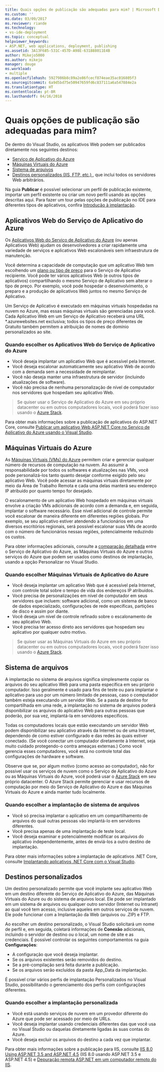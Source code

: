 ```yaml
---
title: Quais opções de publicação são adequadas para mim? | Microsoft Docs
ms.custom: ''
ms.date: 03/09/2017
ms.reviewer: riande
ms.technology:
- vs-ide-deployment
ms.topic: conceptual
helpviewer_keywords:
- ASP.NET, web applications, deployment, publishing
ms.assetid: 3A13F685-531C-457D-A98E-631888011E4B
author: Mikejo5000
ms.author: mikejo
manager: douge
ms.workload:
- multiple
ms.openlocfilehash: 5927986b8c89a2e86fcecf874eae35ac016805f3
ms.sourcegitcommit: 6a9d5bd75e50947659fd6c837111a6a547884e2a
ms.translationtype: HT
ms.contentlocale: pt-BR
ms.lasthandoff: 04/16/2018
---
```

# Quais opções de publicação são adequadas para mim?

De dentro do Visual Studio, os aplicativos Web podem ser publicados diretamente nos seguintes destinos:

- [Serviço de Aplicativo do Azure](#azure-app-service)
- [Máquinas Virtuais do Azure](#azure-virtual-machines)
- [Sistema de arquivos](#file-system)
- [Destinos personalizados (IIS, FTP, etc.) ](#custom-targets), que inclui todos os servidores Web arbitrários.

Na guia **Publicar** é possível selecionar um perfil de publicação existente, importar um perfil existente ou criar um novo perfil usando as opções descritas aqui. Para fazer um tour pelas opções de publicação no IDE para diferentes tipos de aplicativos, confira [Introdução à implantação](../../deployment/deploying-applications-services-and-components.md).

## Aplicativos Web do Serviço de Aplicativo do Azure

Os [Aplicativos Web do Serviço de Aplicativo do Azure](/azure/app-service/app-service-web-overview) (ou apenas Aplicativos Web) ajudam os desenvolvedores a criar rapidamente uma variedade de serviços e aplicativos Web escalonáveis sem infraestrutura de manutenção.

Você determina a capacidade de computação que um aplicativo Web tem escolhendo um [plano ou tipo de preço](/azure/app-service/azure-web-sites-web-hosting-plans-in-depth-overview) para o Serviço de Aplicativo recipiente. Você pode ter vários aplicativos Web (e outros tipos de aplicativos) compartilhando o mesmo Serviço de Aplicativo sem alterar o tipo de preço. Por exemplo, você pode hospedar o desenvolvimento, o preparo e a produção de aplicativos Web juntos no mesmo Serviço de Aplicativo.

Um Serviço de Aplicativo é executado em máquinas virtuais hospedadas na nuvem no Azure, mas essas máquinas virtuais são gerenciadas para você. Cada Aplicativo Web em um Serviço de Aplicativo receberá uma URL \*.azurewebsites.net exclusiva; todos os tipos de preço diferentes de Gratuito também permitem a atribuição de nomes de domínio personalizados ao site.

### Quando escolher os Aplicativos Web do Serviço de Aplicativo do Azure

- Você deseja implantar um aplicativo Web que é acessível pela Internet.
- Você deseja escalonar automaticamente seu aplicativo Web de acordo com a demanda sem a necessidade de reimplantar.
- Você não deseja manter uma infraestrutura de servidor (incluindo atualizações de software).
- Você não precisa de nenhuma personalização de nível de computador nos servidores que hospedam seu aplicativo Web.

> Se quiser usar o Serviço de Aplicativo do Azure em seu próprio datacenter ou em outros computadores locais, você poderá fazer isso usando o [Azure Stack](https://azure.microsoft.com/overview/azure-stack/).

Para obter mais informações sobre a publicação de aplicativos do ASP.NET Core, consulte [Publicar um aplicativo Web ASP.NET Core no Serviço de Aplicativo do Azure usando o Visual Studio](/aspnet/core/tutorials/publish-to-azure-webapp-using-vs).

## Máquinas Virtuais do Azure

As [Máquinas Virtuais (VMs) do Azure](https://azure.microsoft.com/documentation/services/virtual-machines/) permitem criar e gerenciar qualquer número de recursos de computação na nuvem. Ao assumir a responsabilidade por todos os softwares e atualizações nas VMs, você pode personalizá-los tanto quanto desejar conforme exigido pelo seu aplicativo Web. Você pode acessar as máquinas virtuais diretamente por meio da Área de Trabalho Remota e cada uma delas manterá seu endereço IP atribuído por quanto tempo for desejado.

O escalonamento de um aplicativo Web hospedado em máquinas virtuais envolve a criação VMs adicionais de acordo com a demanda e, em seguida, implantar o software necessário. Esse nível adicional de controle permite você escalonar de maneira diferente em diferentes regiões globais. Por exemplo, se seu aplicativo estiver atendendo a funcionários em uma diversos escritórios regionais, será possível escalonar suas VMs de acordo com o número de funcionários nessas regiões, potencialmente reduzindo os custos.

Para obter informações adicionais, consulte a [comparação detalhada](https://azure.microsoft.com/documentation/articles/choose-web-site-cloud-service-vm/) entre o Serviço de Aplicativo do Azure, as Máquinas Virtuais do Azure e outros serviços do Azure que podem ser usados como destinos de implantação, usando a opção Personalizar no Visual Studio.

### Quando escolher Máquinas Virtuais de Aplicativo do Azure

- Você deseja implantar um aplicativo Web que é acessível pela Internet, com controle total sobre o tempo de vida dos endereços IP atribuídos.
- Você precisa de personalizações em nível de computador em seus servidores que incluem: software adicional, como um sistema de banco de dados especializado, configurações de rede específicas, partições de disco e assim por diante.
- Você deseja um nível de controle refinado sobre o escalonamento de seu aplicativo Web.
- Você precisa ter acesso direto aos servidores que hospedam seu aplicativo por qualquer outro motivo.

> Se quiser usar as Máquinas Virtuais do Azure em seu próprio datacenter ou em outros computadores locais, você poderá fazer isso usando o [Azure Stack](https://azure.microsoft.com/overview/azure-stack/).


## Sistema de arquivos

A implantação no sistema de arquivos significa simplesmente copiar os arquivos do seu aplicativo Web para uma pasta específica em seu próprio computador. Isso geralmente é usado para fins de teste ou para implantar o aplicativo para uso por um número limitado de pessoas, caso o computador também esteja executando um servidor Web. Se a pasta de destino for compartilhada em uma rede, a implantação no sistema de arquivos poderá disponibilizar os arquivos do aplicativo Web para outras pessoas que poderão, por sua vez, implantá-la em servidores específicos.

Todas os computadores locais que estão executando um servidor Web podem disponibilizar seu aplicativo através da Internet ou de uma Intranet, dependendo de como estiver configurado e das redes às quais estiver conectado. (Se você conectar um computador diretamente à Internet, seja muito cuidado protegendo-o contra ameaças externas.) Como você gerencia esses computadores, você está no controle total das configurações de hardware e software.

Observe que se, por algum motivo (como acesso ao computador), não for possível usar os serviços de nuvem como o Serviço de Aplicativo do Azure ou as Máquinas Virtuais do Azure, você poderá usar o [Azure Stack](https://azure.microsoft.com/overview/azure-stack/) em seu próprio datacenter. O Azure Stack permite gerenciar e usar recursos de computação por meio do Serviço de Aplicativo do Azure e das Máquinas Virtuais do Azure e ainda manter tudo localmente.

### Quando escolher a implantação de sistema de arquivos

- Você só precisa implantar o aplicativo em um compartilhamento de arquivos do qual outras pessoas vão implantá-lo em servidores diferentes.
- Você precisa apenas de uma implantação de teste local.
- Você deseja examinar e potencialmente modificar os arquivos do aplicativo independentemente, antes de enviá-los a outro destino de implantação.

Para obter mais informações sobre a implantação de aplicativos .NET Core, consulte [Implantando aplicativos .NET Core com o Visual Studio](/dotnet/core/deploying/deploy-with-vs).

## Destinos personalizados

Um destino personalizado permite que você implante seu aplicativo Web em um destino diferente do Serviço de Aplicativo do Azure, das Máquinas Virtuais do Azure ou do sistema de arquivos local. Ele pode ser implantado em um sistema de arquivos ou qualquer outro servidor (Internet ou Intranet) ao qual você tem acesso, inclusive aqueles em outros serviços de nuvem. Ele pode funcionar com a Implantação da Web (arquivos ou .ZIP) e FTP.

Ao escolher um destino personalizado, o Visual Studio solicitará um nome de perfil e, em seguida, coletará informações de **Conexão** adicionais, incluindo o servidor de destino ou o local, um nome de site e as credenciais. É possível controlar os seguintes comportamentos na guia **Configurações**:

- A configuração que você deseja implantar.
- Se os arquivos existentes serão removidos do destino.
- Se a pré-compilação será feita durante a publicação.
- Se os arquivos serão excluídos da pasta App_Data da implantação.

É possível criar vários perfis de implantação Personalizados no Visual Studio, possibilitando o gerenciamento dos perfis com configurações diferentes.

### Quando escolher a implantação personalizada

- Você está usando serviços de nuvem em um provedor diferente do Azure que pode ser acessado por meio de URLs.
- Você deseja implantar usando credenciais diferentes das que você usa no Visual Studio ou daquelas diretamente ligadas às suas contas do Azure.
- Você deseja excluir os arquivos do destino a cada vez que implantar.

Para obter mais informações sobre a publicação para IIS, consulte [IIS 8.0 Using ASP.NET 3.5 and ASP.NET 4.5](/iis/get-started/whats-new-in-iis-8/iis-80-using-aspnet-35-and-aspnet-45) (IIS 8.0 usando ASP.NET 3.5 e ASP.NET 4.5) e [Depuração remota ASP.NET em um computador remoto do IIS](../../debugger/remote-debugging-aspnet-on-a-remote-iis-7-5-computer.md).